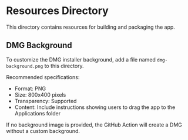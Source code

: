 # Resources Directory

This directory contains resources for building and packaging the app.

## DMG Background

To customize the DMG installer background, add a file named `dmg-background.png` to this directory.

Recommended specifications:
- Format: PNG
- Size: 800x400 pixels
- Transparency: Supported
- Content: Include instructions showing users to drag the app to the Applications folder

If no background image is provided, the GitHub Action will create a DMG without a custom background. 